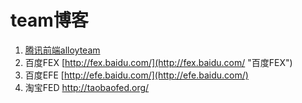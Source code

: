 # team博客

1. [腾讯前端alloyteam](http://www.alloyteam.com/)
2. 百度FEX [http://fex.baidu.com/](http://fex.baidu.com/ "百度FEX")
3. 百度EFE [http://efe.baidu.com/](http://efe.baidu.com/)
4. 淘宝FED http://taobaofed.org/



